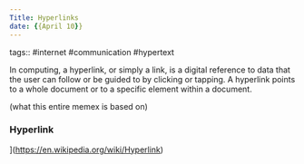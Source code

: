 ```yaml
---
Title: Hyperlinks
date: {{April 10}}
---
```

tags:: #internet #communication #hypertext 

In computing, a hyperlink, or simply a link, is a digital reference to data that the user can follow or be guided to by clicking or tapping. A hyperlink points to a whole document or to a specific element within a document.

(what this entire memex is based on)

### Hyperlink

](https://en.wikipedia.org/wiki/Hyperlink)